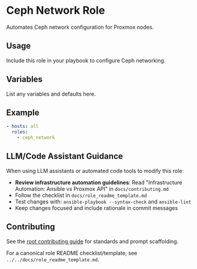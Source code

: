 # Ceph Network Role

Automates Ceph network configuration for Proxmox nodes.

## Usage
Include this role in your playbook to configure Ceph networking.

## Variables
List any variables and defaults here.

## Example
```yaml
- hosts: all
  roles:
    - ceph_network
```

## LLM/Code Assistant Guidance

When using LLM assistants or automated code tools to modify this role:

- **Review infrastructure automation guidelines**: Read "Infrastructure Automation: Ansible vs Proxmox API" in `docs/contributing.md`
- Follow the checklist in `docs/role_readme_template.md`
- Test changes with: `ansible-playbook --syntax-check` and `ansible-lint`
- Keep changes focused and include rationale in commit messages


## Contributing
See the [root contributing guide](../../docs/contributing.md) for standards and prompt scaffolding.

For a canonical role README checklist/template, see `../../docs/role_readme_template.md`.